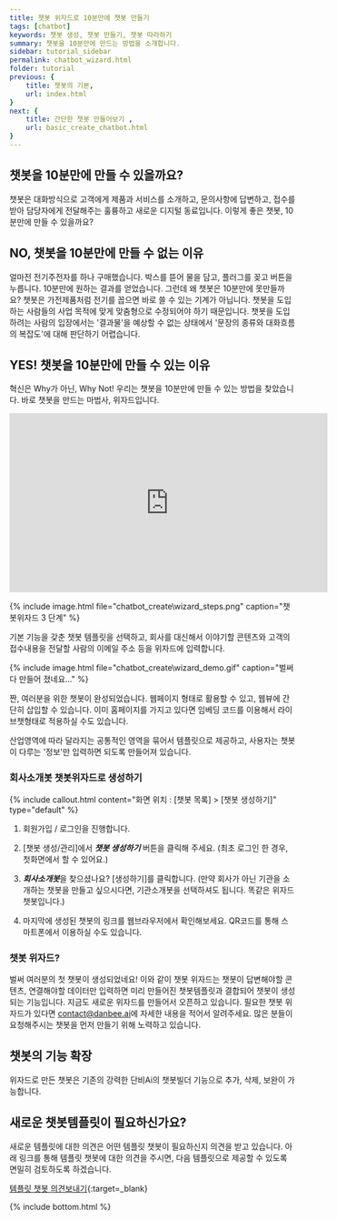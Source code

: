 ```yaml
---
title: 챗봇 위자드로 10분만에 챗봇 만들기
tags: [chatbot]
keywords: 챗봇 생성, 챗봇 만들기, 챗봇 따라하기
summary: 챗봇을 10분만에 만드는 방법을 소개합니다.
sidebar: tutorial_sidebar
permalink: chatbot_wizard.html
folder: tutorial
previous: {
    title: 챗봇의 기본,
    url: index.html
}
next: {
    title: 간단한 챗봇 만들어보기 ,
    url: basic_create_chatbot.html
}
---
```






## 챗봇을 10분만에 만들 수 있을까요?
챗봇은 대화방식으로 고객에게 제품과 서비스를 소개하고, 문의사항에 답변하고, 접수를 받아 담당자에게 전달해주는 훌륭하고 새로운 디지털 동료입니다. 이렇게 좋은 챗봇, 10분만에 만들 수 있을까요?

## NO, 챗봇을 10분만에 만들 수 없는 이유
얼마전 전기주전자를 하나 구매했습니다. 박스를 뜯어 물을 담고, 플러그를 꽂고 버튼을 누릅니다. 10분만에 원하는 결과를 얻었습니다. 그런데 왜 챗봇은 10분만에 못만들까요?
챗봇은 가전제품처럼 전기를 꼽으면 바로 쓸 수 있는 기계가 아닙니다. 챗봇을 도입하는 사람들의 사업 목적에 맞게 맞춤형으로 수정되어야 하기 때문입니다. 챗봇을 도입하려는 사람의 입장에서는 '결과물'을 예상할 수 없는 상태에서 '문장의 종류와 대화흐름의 복잡도'에 대해 판단하기 어렵습니다. 

## YES! 챗봇을 10분만에 만들 수 있는 이유
혁신은 Why가 아닌, Why Not! 우리는 챗봇을 10분만에 만들 수 있는 방법을 찾았습니다.
바로 챗봇을 만드는 마법사, 위자드입니다. 

<div class="videowrapper">
<iframe width="560" height="315" src="https://www.youtube.com/embed/V5p8JaK5eGE" frameborder="0" allow="accelerometer; autoplay; encrypted-media; gyroscope; picture-in-picture" allowfullscreen></iframe>
</div>

{% include image.html file="chatbot_create\wizard_steps.png"  caption="챗봇위자드 3 단계" %}


기본 기능을 갖춘 챗봇 템플릿을 선택하고, 회사를 대신해서 이야기할 콘텐츠와 고객의 접수내용을 전달할 사람의 이메일 주소 등을 위자드에 입력합니다.

{% include image.html file="chatbot_create\wizard_demo.gif"  caption="벌써 다 만들어 졌네요..." %}

짠, 여러분을 위한 챗봇이 완성되었습니다. 웹페이지 형태로 활용할 수 있고, 웹뷰에 간단히 삽입할 수 있습니다. 이미 홈페이지를 가지고 있다면 임베딩 코드를 이용해서 라이브챗형태로 적용하실 수도 있습니다.
 
산업영역에 따라 달라지는 공통적인 영역을 묶어서 템플릿으로 제공하고, 사용자는 챗봇이 다루는 '정보'만 입력하면 되도록 만들어져 있습니다. 


### 회사소개봇 챗봇위자드로 생성하기

{% include callout.html content="화면 위치 : [챗봇 목록] > [챗봇 생성하기]" type="default" %}

1) 회원가입 / 로그인을 진행합니다.

2) [챗봇 생성/관리]에서 ***챗봇 생성하기*** 버튼을 클릭해 주세요. (최초 로그인 한 경우, 첫화면에서 할 수 있어요.)

3) ***회사소개봇***을 찾으셨나요? [생성하기]를 클릭합니다. (만약 회사가 아닌 기관을 소개하는 챗봇을 만들고 싶으시다면, 기관소개봇을 선택하셔도 됩니다. 똑같은 위자드 챗봇입니다.)

4) 마지막에 생성된 챗봇의 링크를 웹브라우저에서 확인해보세요. QR코드를 통해 스마트폰에서 이용하실 수도 있습니다.

### 챗봇 위자드?
벌써 여러분의 첫 챗봇이 생성되었네요! 이와 같이 챗봇 위자드는 챗봇이 답변해야할 콘텐츠, 연결해야할 데이터만 입력하면 미리 만들어진 챗봇템플릿과 결합되어 챗봇이 생성되는 기능입니다. 지금도 새로운 위자드를 만들어서 오픈하고 있습니다. 필요한 챗봇 위자드가 있다면 [contact@danbee.ai](mailto:contact@danbee.ai)에 자세한 내용을 적어서 알려주세요. 많은 분들이 요청해주시는 챗봇을 먼저 만들기 위해 노력하고 있습니다. 



## 챗봇의 기능 확장
위자드로 만든 챗봇은 기존의 강력한 단비Ai의 챗봇빌더 기능으로 추가, 삭제, 보완이 가능합니다. 

## 새로운 챗봇템플릿이 필요하신가요?
새로운 템플릿에 대한 의견은 어떤 템플릿 챗봇이 필요하신지 의견을 받고 있습니다.
아래 링크를 통해 템플릿 챗봇에 대한 의견을 주시면, 다음 템플릿으로 제공할 수 있도록 면밀히 검토하도록 하겠습니다.  

[템플릿 챗봇 의견보내기](https://frogue.danbee.ai/?chatbot_id=f809afc6-927a-40e1-bca2-19cc07aa352e){:target=_blank}


{% include bottom.html %}

